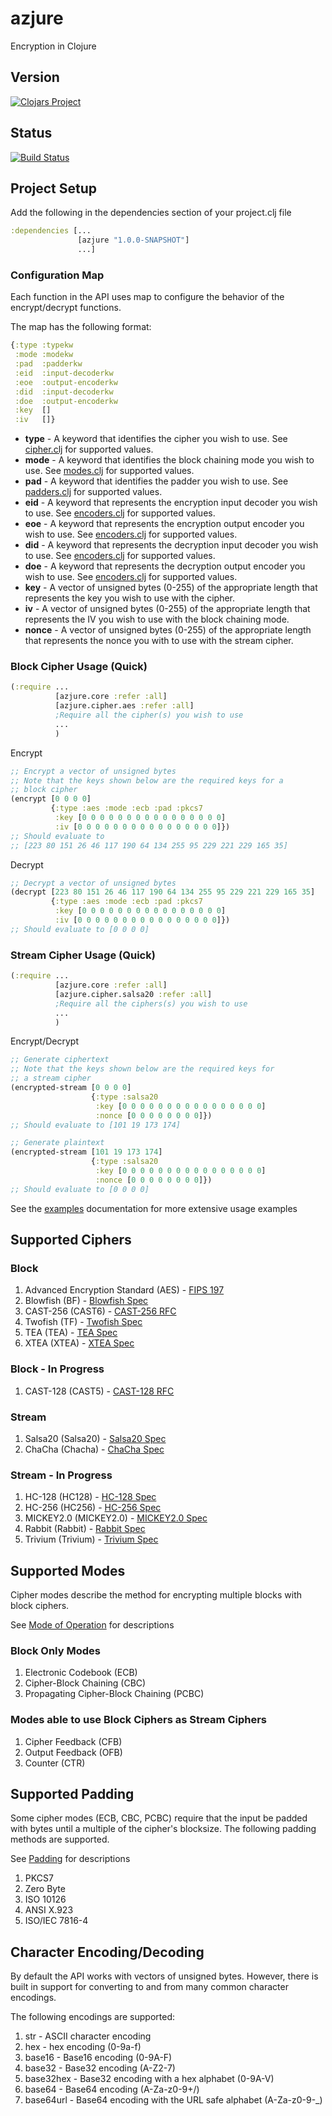 [fips197]: http://csrc.nist.gov/publications/fips/fips197/fips-197.pdf
[blowfish]: https://www.schneier.com/paper-blowfish-fse.html
[cast256]: http://tools.ietf.org/html/rfc2612
[twofish]: http://www.schneier.com/paper-twofish-paper.pdf
[tea]: http://citeseer.ist.psu.edu/viewdoc/download?doi=10.1.1.45.281&rep=rep1&type=pdf
[xtea]: http://www.cix.co.uk/~klockstone/xtea.pdf
[cast128]: http://tools.ietf.org/html/rfc2144
[salsa20]: http://cr.yp.to/snuffle/spec.pdf
[chacha]: http://cr.yp.to/chacha/chacha-20080128.pdf
[hc128]: http://www.ecrypt.eu.org/stream/p3ciphers/hc/hc128_p3.pdf
[hc256]: http://www3.ntu.edu.sg/home/wuhj/research/hc/hc256_fse.pdf
[mickey2]: http://www.ecrypt.eu.org/stream/p3ciphers/mickey/mickey_p3.pdf
[rabbit]: http://tools.ietf.org/rfc/rfc4503.txt
[trivium]: http://www.ecrypt.eu.org/stream/p3ciphers/trivium/trivium_p3.pdf
[clojars]: http://clojars.org/azjure
[travis]: https://travis-ci.org/CraZySacX/azjure
[cipher]: /src/azjure/cipher/cipher.clj
[encoders]: /src/azjure/encoders.clj
[modes]: /src/azjure/modes.clj
[padders]: /src/azjure/padders.clj
[mode]: http://en.wikipedia.org/wiki/Block_cipher_mode_of_operation
[padding]: http://en.wikipedia.org/wiki/Padding_%28cryptography%29
azjure
======

Encryption in Clojure

## Version
[![Clojars Project](http://clojars.org/azjure/latest-version.svg)](clojars)

## Status
[![Build Status](https://travis-ci.org/CraZySacX/azjure.svg?branch=master)](travis)

## Project Setup
Add the following in the dependencies section of your project.clj file

```Clojure
:dependencies [...
               [azjure "1.0.0-SNAPSHOT"]
               ...]
```
### Configuration Map
Each function in the API uses map to configure the behavior of the
encrypt/decrypt functions.

The map has the following format:

```clojure
{:type :typekw
 :mode :modekw
 :pad  :padderkw
 :eid  :input-decoderkw
 :eoe  :output-encoderkw
 :did  :input-decoderkw
 :doe  :output-encoderkw
 :key  []
 :iv   []}
```

* **type** - A keyword that identifies the cipher you wish to use. See
[cipher.clj][cipher] for supported values.
* **mode** - A keyword that identifies the block chaining mode you wish to use.
See [modes.clj][modes] for supported values.
* **pad** - A keyword that identifies the padder you wish to use. See
[padders.clj][padders] for supported values.
* **eid** - A keyword that represents the encryption input decoder you wish to
use. See [encoders.clj][encoders] for supported values.
* **eoe** - A keyword that represents the encryption output encoder you wish to
use. See [encoders.clj][encoders] for supported values.
* **did** - A keyword that represents the decryption input decoder you wish to
use. See [encoders.clj][encoders] for supported values.
* **doe** - A keyword that represents the decryption output encoder you wish to
use. See [encoders.clj][encoders] for supported values.
* **key** - A vector of unsigned bytes (0-255) of the appropriate length that
represents the key you wish to use with the cipher.
* **iv** - A vector of unsigned bytes (0-255) of the appropriate length that
represents the IV you wish to use with the block chaining mode.
* **nonce** - A vector of unsigned bytes (0-255) of the appropriate length that
represents the nonce you with to use with the stream cipher.

### Block Cipher Usage (Quick)
```Clojure
(:require ...
          [azjure.core :refer :all]
          [azjure.cipher.aes :refer :all] 
          ;Require all the cipher(s) you wish to use
          ...
          )
```
Encrypt

```Clojure
;; Encrypt a vector of unsigned bytes
;; Note that the keys shown below are the required keys for a 
;; block cipher
(encrypt [0 0 0 0]
         {:type :aes :mode :ecb :pad :pkcs7
          :key [0 0 0 0 0 0 0 0 0 0 0 0 0 0 0 0]
          :iv [0 0 0 0 0 0 0 0 0 0 0 0 0 0 0 0]})
;; Should evaluate to
;; [223 80 151 26 46 117 190 64 134 255 95 229 221 229 165 35]
```

Decrypt

```Clojure
;; Decrypt a vector of unsigned bytes
(decrypt [223 80 151 26 46 117 190 64 134 255 95 229 221 229 165 35]
         {:type :aes :mode :ecb :pad :pkcs7
          :key [0 0 0 0 0 0 0 0 0 0 0 0 0 0 0 0]
          :iv [0 0 0 0 0 0 0 0 0 0 0 0 0 0 0 0]})
;; Should evaluate to [0 0 0 0]
```

### Stream Cipher Usage (Quick)

```Clojure
(:require ...
          [azjure.core :refer :all]
          [azjure.cipher.salsa20 :refer :all]
          ;Require all the ciphers(s) you wish to use
          ...
          )
```

Encrypt/Decrypt

```Clojure
;; Generate ciphertext
;; Note that the keys shown below are the required keys for
;; a stream cipher
(encrypted-stream [0 0 0 0]
                  {:type :salsa20
                   :key [0 0 0 0 0 0 0 0 0 0 0 0 0 0 0 0]
                   :nonce [0 0 0 0 0 0 0 0]})
;; Should evaluate to [101 19 173 174]

;; Generate plaintext
(encrypted-stream [101 19 173 174]
                  {:type :salsa20
                   :key [0 0 0 0 0 0 0 0 0 0 0 0 0 0 0 0]
                   :nonce [0 0 0 0 0 0 0 0]})
;; Should evaluate to [0 0 0 0]
```

See the [examples](/docs/EXAMPLES.md) documentation for more
extensive usage examples

## Supported Ciphers
### Block
1. Advanced Encryption Standard (AES) - [FIPS 197][fips197]
2. Blowfish (BF) - [Blowfish Spec][blowfish]
3. CAST-256 (CAST6) - [CAST-256 RFC][cast256]
4. Twofish (TF) - [Twofish Spec][twofish]
5. TEA (TEA) - [TEA Spec][tea]
6. XTEA (XTEA) - [XTEA Spec][xtea]

### Block - In Progress
1. CAST-128 (CAST5) - [CAST-128 RFC][cast128]

### Stream
1. Salsa20 (Salsa20) - [Salsa20 Spec][salsa20]
2. ChaCha (Chacha) - [ChaCha Spec][chacha]

### Stream - In Progress
1. HC-128 (HC128) - [HC-128 Spec][hc128]
2. HC-256 (HC256) - [HC-256 Spec][hc256]
3. MICKEY2.0 (MICKEY2.0) - [MICKEY2.0 Spec][mickey2]
4. Rabbit (Rabbit) - [Rabbit Spec][rabbit]
5. Trivium (Trivium) - [Trivium Spec][trivium]

## Supported Modes
Cipher modes describe the method for encrypting multiple blocks with block ciphers.

See [Mode of Operation][mode] for
descriptions

### Block Only Modes
1. Electronic Codebook (ECB)
2. Cipher-Block Chaining (CBC)
3. Propagating Cipher-Block Chaining (PCBC)

### Modes able to use Block Ciphers as Stream Ciphers
1. Cipher Feedback (CFB)
2. Output Feedback (OFB)
3. Counter (CTR)

## Supported Padding
Some cipher modes (ECB, CBC, PCBC) require that the input be padded with bytes
until a multiple of the cipher's blocksize.  The following padding methods are
supported.

See [Padding][padding] for
descriptions

1. PKCS7
2. Zero Byte
3. ISO 10126
4. ANSI X.923
5. ISO/IEC 7816-4

## Character Encoding/Decoding
By default the API works with vectors of unsigned bytes.  However, there is
built in support for converting to and from many common character encodings.

The following encodings are supported:

1. str       - ASCII character encoding
2. hex       - hex encoding (0-9a-f)
3. base16    - Base16 encoding (0-9A-F)
4. base32    - Base32 encoding (A-Z2-7)
5. base32hex - Base32 encoding with a hex alphabet (0-9A-V)
6. base64    - Base64 encoding (A-Za-z0-9+/)
7. base64url - Base64 encoding with the URL safe alphabet (A-Za-z0-9-_)

